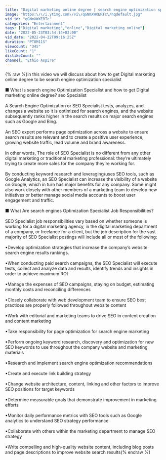 ```yaml
---
title: "Digital marketing online degree | search engine optimization specialist"
image: "https:\/\/i.ytimg.com\/vi\/qGNmXWXERTc\/hqdefault.jpg"
vid_id: "qGNmXWXERTc"
categories: "Entertainment"
tags: ["Digital marketing","online","Digital marketing online"]
date: "2022-05-23T03:54:14+03:00"
vid_date: "2022-04-22T09:16:25Z"
duration: "PT8M11S"
viewcount: "345"
likeCount: "1"
dislikeCount: ""
channel: "Ethio Aspire"
---
```

{% raw %}in this video we will discuss about how to get Digital marketing online degree to be search engine optimization specialist<br /><br />■ What Is search engine Optimization  Specialist and how to get Digital marketing online degree? seo Specialist<br /><br />A Search Engine Optimization or SEO Specialist tests, analyzes, and changes a website so it is optimized for search engines, and the website subsequently ranks higher in the search results on major search engines such as Google and Bing.<br /><br />An SEO expert performs page optimization across a website to ensure search results are relevant and to create a positive user experience, growing website traffic, lead volume and brand awareness. <br /><br />In other words, The role of SEO Specialist is no different from any other digital marketing or traditional marketing professional: they’re ultimately trying to create more sales for the company they’re working for.<br /><br />By conducting keyword research and leveraging/uses SEO tools, such as Google Analytics, an SEO Specialist can increase the visibility of a website on Google, which in turn has major benefits for any company. Some might also work closely with other members of a marketing team to develop new initiatives or better manage social media accounts to boost user engagement and traffic.<br /><br />■ What Are search engines Optimization Specialist Job Responsibilities? <br /><br />SEO Specialist job responsibilities vary based on whether someone is working for a digital marketing agency, in the digital marketing department of a company, or freelance for a client, but the job description for the vast majority of SEO Specialist postings will include all or most of the following:<br /><br />▪Develop optimization strategies that increase the company’s website search engine results rankings.<br /><br />▪When conducting paid search campaigns, the SEO Specialist will execute tests, collect and analyze data and results, identify trends and insights in order to achieve maximum ROI<br /><br />▪Manage the expenses of SEO campaigns, staying on budget, estimating monthly costs and reconciling differences<br /><br />▪Closely collaborate with web development team to ensure SEO best practices are properly followed throughout website content<br /><br />▪Work with editorial and marketing teams to drive SEO in content creation and content marketing<br /><br />▪Take responsibility for page optimization for search engine marketing<br /><br />▪Perform ongoing keyword research, discovery and optimization for new SEO keywords to use throughout the company website and marketing materials<br /><br />▪Research and implement search engine optimization recommendations<br /><br />▪Create and execute link building strategy<br /><br />▪Change website architecture, content, linking and other factors to improve SEO positions for target keywords<br /><br />▪Determine measurable goals that demonstrate improvement in marketing efforts<br /><br />▪Monitor daily performance metrics with SEO tools such as Google analytics to understand SEO strategy performance<br /><br />▪Collaborate with others within the marketing department to manage SEO strategy<br /><br />▪Write compelling and high-quality website content, including blog posts and page descriptions to improve website search results{% endraw %}
